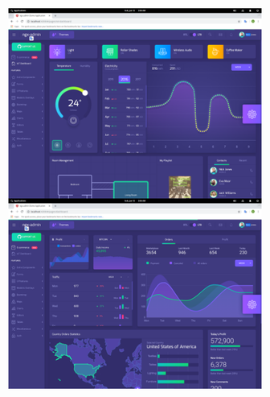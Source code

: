 <div align="center">
<img style="float:left;" width="850" height="auto" src="src/assets/images/s2.png">
<img style="float:right;" width="850" height="auto" src="src/assets/images/s1.png">
</div>